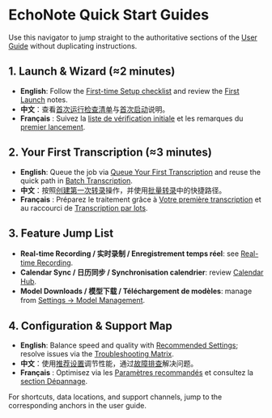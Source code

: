 # EchoNote Quick Start Guides

Use this navigator to jump straight to the authoritative sections of the [User Guide](../user-guide/README.md) without duplicating instructions.

## 1. Launch & Wizard (≈2 minutes)
- **English**: Follow the [First-time Setup checklist](../user-guide/README.md#first-time-setup) and review the [First Launch](../user-guide/README.md#first-launch) notes.
- **中文**：查看[首次运行检查清单](../user-guide/README.md#first-time-setup)与[首次启动](../user-guide/README.md#first-launch)说明。
- **Français** : Suivez la [liste de vérification initiale](../user-guide/README.md#first-time-setup) et les remarques du [premier lancement](../user-guide/README.md#first-launch).

## 2. Your First Transcription (≈3 minutes)
- **English**: Queue the job via [Queue Your First Transcription](../user-guide/README.md#first-transcription) and reuse the quick path in [Batch Transcription](../user-guide/README.md#workflow-batch).
- **中文**：按照[创建第一次转录](../user-guide/README.md#first-transcription)操作，并使用[批量转录](../user-guide/README.md#workflow-batch)中的快捷路径。
- **Français** : Préparez le traitement grâce à [Votre première transcription](../user-guide/README.md#first-transcription) et au raccourci de [Transcription par lots](../user-guide/README.md#workflow-batch).

## 3. Feature Jump List
- **Real-time Recording / 实时录制 / Enregistrement temps réel**: see [Real-time Recording](../user-guide/README.md#workflow-realtime).
- **Calendar Sync / 日历同步 / Synchronisation calendrier**: review [Calendar Hub](../user-guide/README.md#workflow-calendar).
- **Model Downloads / 模型下载 / Téléchargement de modèles**: manage from [Settings → Model Management](../user-guide/README.md#workflow-models).

## 4. Configuration & Support Map
- **English**: Balance speed and quality with [Recommended Settings](../user-guide/README.md#recommended-settings); resolve issues via the [Troubleshooting Matrix](../user-guide/README.md#troubleshooting).
- **中文**：使用[推荐设置](../user-guide/README.md#recommended-settings)调节性能，通过[故障排查](../user-guide/README.md#troubleshooting)解决问题。
- **Français** : Optimisez via les [Paramètres recommandés](../user-guide/README.md#recommended-settings) et consultez la [section Dépannage](../user-guide/README.md#troubleshooting).

For shortcuts, data locations, and support channels, jump to the corresponding anchors in the user guide.

